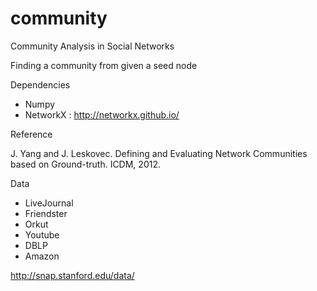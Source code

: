 # community
Community Analysis in Social Networks

Finding a community from given a seed node

Dependencies
- Numpy
- NetworkX : http://networkx.github.io/

Reference

J. Yang and J. Leskovec. Defining and Evaluating Network Communities based on Ground-truth. ICDM, 2012.

Data

- LiveJournal
- Friendster
- Orkut
- Youtube
- DBLP
- Amazon

http://snap.stanford.edu/data/
